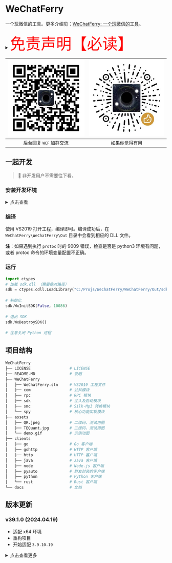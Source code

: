 # WeChatFerry

一个玩微信的工具。更多介绍见：[WeChatFerry: 一个玩微信的工具](https://mp.weixin.qq.com/s/CGLfSaNDy8MyuyPWGjGJ7w)。

<details><summary><font color="red" size="12">免责声明【必读】</font></summary>

本工具仅供学习和技术研究使用，不得用于任何商业或非法行为，否则后果自负。

本工具的作者不对本工具的安全性、完整性、可靠性、有效性、正确性或适用性做任何明示或暗示的保证，也不对本工具的使用或滥用造成的任何直接或间接的损失、责任、索赔、要求或诉讼承担任何责任。

本工具的作者保留随时修改、更新、删除或终止本工具的权利，无需事先通知或承担任何义务。

本工具的使用者应遵守相关法律法规，尊重微信的版权和隐私，不得侵犯微信或其他第三方的合法权益，不得从事任何违法或不道德的行为。

本工具的使用者在下载、安装、运行或使用本工具时，即表示已阅读并同意本免责声明。如有异议，请立即停止使用本工具，并删除所有相关文件。

</details>

|![碲矿](assets/TEQuant.jpg)|![赞赏](assets/QR.jpeg)|
|:-:|:-:|
|后台回复 `WCF` 加群交流|如果你觉得有用|

## 一起开发

> 🚫 非开发用户不需要往下看。

### 安装开发环境

<details><summary>点击查看</summary>

#### 安装 vcpkg

* 安装，参考[Vcpkg: 总览](https://github.com/microsoft/vcpkg/blob/master/README_zh_CN.md)。

```sh
cd C:\Tools
git clone https://github.com/microsoft/vcpkg
.\vcpkg\bootstrap-vcpkg.bat
```

* 添加全局配置：
环境变量增加 `vcpkg` 所在路径（本项目为：`C:\Tools\vcpkg`）。

#### 安装相关组件

```sh
vcpkg install protobuf[zlib]:x64-windows-static
vcpkg install spdlog:x64-windows-static
vcpkg install nng:x64-windows-static
vcpkg install magic-enum:x64-windows-static
vcpkg integrate install
```

安装完毕后，需要配置 protoc 的环境变量，并确保在命令行下可用，protoc 的路径在 `<vcpkg_install_path>\installed\x86-windows-static\tools\protobuf`

#### 安装 VS2019

#### 安装 Python3

通过微软商店或者 python.org 自行下载均可，注意配置好环境变量，确保 `python3` 在命令行下可用

</details>

### 编译

使用 VS2019 打开工程，编译即可。编译成功后，在 `WeChatFerry\WeChatFerry\Out` 目录中会看到相应的 DLL 文件。

**注**：如果遇到执行 `protoc` 时的 9009 错误，检查是否是 python3 环境有问题，或者 protoc 命令的环境变量配置不正确。

### 运行
```py
import ctypes
# 加载 sdk.dll （需要绝对路径）
sdk = ctypes.cdll.LoadLibrary("C:/Projs/WeChatFerry/WeChatFerry/Out/sdk.dll")

# 初始化
sdk.WxInitSDK(False, 10086)

# 退出 SDK
sdk.WxDestroySDK()

# 注意关闭 Python 进程
```

## 项目结构

```sh
WeChatFerry
├── LICENSE                 # LICENSE
├── README.MD               # 说明
├── WeChatFerry
│   ├── WeChatFerry.sln     # VS2019 工程文件
│   ├── com                 # 公共模块
│   ├── rpc                 # RPC 模块
│   ├── sdk                 # 注入及启动模块
│   ├── smc                 # Silk-Mp3 转换模块
│   └── spy                 # 核心功能实现模块
├── assets
│   ├── QR.jpeg             # 二维码，测试用图
│   ├── TEQuant.jpg         # 二维码，测试用图
│   └── demo.gif            # 示例动图
├── clients
│   ├── go                  # Go 客户端
│   ├── gohttp              # HTTP 客户端
│   ├── http                # HTTP 客户端
│   ├── java                # Java 客户端
│   ├── node                # Node.js 客户端
│   ├── pyauto              # 群友封装的客户端
│   ├── python              # Python 客户端
│   └── rust                # Rust 客户端
└── docs                    # 文档

```

## 版本更新

### v39.1.0 (2024.04.19)

* 适配 x64 环境
* 重构项目
* 开始适配 `3.9.10.19`

<details><summary>点击查看更多</summary>

客户端越来越多了，版本号开始混乱，所以重新定义了版本号：`w.x.y.z`。

其中：
* `w` 是微信的大版本号，如 `37` (3.7.a.a), `38` (3.8.a.a), `39` (3.9.a.a)
* `x` 是适配的微信的小版本号，从 0 开始
* `y` 是 `WeChatFerry` 的版本，从 0 开始
* `z` 是各客户端的版本，从 0 开始

### v39.0.14 (2024.02.18)

* 修复获取登录二维码问题

### v39.0.13 (2024.02.14)

* 修复若干问题
* 撤回消息
* 获取登录二维码

### v39.0.12 (2023.12.20)

* 修复一个问题
* 消息转发

### v39.0.11 (2023.12.16)

* 修复 PB 消息类型（可能会导致非 Python 客户端崩溃）
* 修复日志错误
* 移除非必要依赖

### v39.0.10 (2023.12.08)

* 代码优化
* 发送卡片消息
* 拍一拍群友
* 邀请群成员
* 图片 OCR

### v39.0.7 (2023.12.03)

* 保存语音

### v39.0.6 (2023.11.26)

* 修复下载图片退出问题

### v39.0.5 (2023.11.22)

* 修复收到某些文件崩溃问题

### v39.0.4 (2023.11.21)

* 下载图片、文件和视频

### v39.0.3 (2023.09.28)

* 修复登录账号昵称超长报错问题

### v39.0.2 (2023.07.16)

* 修复朋友圈消息 `is_group` 为 `True` 问题

### v39.0.1 (2023.07.16)

* 获取朋友圈消息

### v39.0.0 (2023.07.14)

升级到 `3.9.2.23`。

### v37.1.25 (2023.05.07)

更新版本编码。

根据新版本编码规则：
* `WeChatFerry` 的 `v3.7.0.30.25` 应调整为：`v37.1.25`，因为此前曾适配过 `3.7.0.29`。
* Python 客户端 `wcferry` 的 `v3.7.0.30.25` 应该调整为 `v37.1.25.0`
* HTTP 客户端 `wcfhttp` 的 `v3.7.0.30.25` 应该调整为 `v37.1.25.0`

### v3.7.0.30.25 (2023.05.05)

* 修复群消息判断错误
* 修复名片添加好友问题
* 修复获取数据库多余字符问题
* 添加 Python 文档
* Python 客户端发送图片支持网络路径

### v3.7.0.30.24 (2023.04.19)

实现了一个功能。

### v3.7.0.30.23 (2023.04.13)

* 解密图片
* 获取登录账号信息
* 获取联系人备注

### v3.7.0.30.22（2023.04.09）

将监听端口调整为可配置。

### v3.7.0.30.21（2023.03.15）

* 发送表情

### v3.7.0.30.20（2023.03.12）

修复 wxid 获取问题。

### v3.7.0.30.19（2023.03.06）

修复重复消息问题。

### v3.7.0.30.18（2023.03.05）

修复添加好友问题。

### v3.7.0.30.17（2023.03.05）

修复获取登录账号 wxid 问题。

### v3.7.0.30.16（2023.03.04）

将错误码改成错误消息，方便调试。

### v3.7.0.30.15（2023.03.01）

* 发送 xml

### v3.7.0.30.14（2023.02.28）

* 添加群成员

### v3.7.0.30.13（2023.02.27）

去除 gRPC 框架，自定义更轻量的 RPC 轮子 `nnprc`。

### v3.7.0.30.12（2023.01.20）

* 更新 Python 客户端
* 修改监听地址为 `0.0.0.0:10086`
* 增加 `Launcher`，直接注入 `spy`

### v3.7.0.30.11（2022.10.19）

更新 Python 客户端。

### v3.7.0.30-gRPC-2（2022.10.18）

增加 Java 客户端。

### v3.7.0.30-gRPC-1（2022.10.16）

将 RPC 框架切换为 gRPC！

### v3.7.0.30-8（2022.09.25）

* 获取登录账号微信 ID

### v3.7.0.30-7（2022.09.24）

修复群聊有系统消息时会崩溃 bug。后续考虑把消息来源交还给客户端自己区别。

### v3.7.0.30-6（2022.08.21）

* 通过好友验证

### v3.7.0.30-5（2022.08.20）

* 执行 SQL 语句

### v3.7.0.30-4（2022.08.20）

修复群消息 @人 功能。有几点注意事项：
1. `vAtWxids` 是要 `@` 的 `wxid` 清单，以 `,` 分隔。
2. 只有群主才能 `@所有人`，非群主硬发 `@所有人` 会导致消息发不出去；`@所有人` 对应 `vAtWxids` 为 `"notify@all"`。
3. 消息体里 `@` 的数量必须与 `vAtWxids` 里的数量一致，否则消息能发出但 `@` 功能失效。

### v3.7.0.30-3（2022.08.20）

修复可重入 bug。

### v3.7.0.30-2（2022.08.14）

优化 Hook 和 Inject 代码，实现可重入。

### v3.7.0.30-1（2022.08.12）

适配微信 `3.7.0.30`。

### v3.7.0.29-3（2022.08.7）

* 查询数据库，获取库、表。

### v3.7.0.29-2（2022.08.7）

优化 RPC。

### v3.7.0.29-1（2022.08.7）

适配微信 `3.7.0.29`。

### v3.3.0.115-3（2021.08.28）

适配微信 `3.3.0.115`，新增功能：
* 获取所有联系人

### v3.3.0.115-2（2021.08.22）

适配微信 `3.3.0.115`，新增功能：
* 发送图片消息

### v3.3.0.115-1（2021.08.22）

适配微信 `3.3.0.115`。

### v3.0.0.57-1（2021.02.12）

适配微信 `3.0.0.57`，支持功能：
* 登录状态判断
* 接收文本消息
* 发送文本消息

</details>
